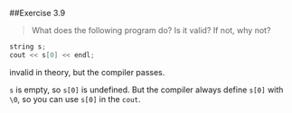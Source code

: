 ##Exercise 3.9>What does the following program do? Is it valid? If not, why not?```cppstring s;cout << s[0] << endl;```invalid in theory, but the compiler passes.`s` is empty, so `s[0]` is undefined. But the compiler always define `s[0]`with `\0`, so you can use `s[0]` in the `cout`.